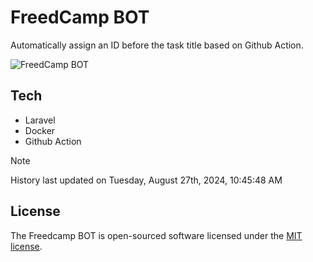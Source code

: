 # FreedCamp BOT

Automatically assign an ID before the task title based on Github Action.

![FreedCamp BOT](https://repository-images.githubusercontent.com/737932867/7d34798b-2680-471c-b089-a78a718d3d6a)

## Tech

- Laravel
- Docker
- Github Action

> [!NOTE]  
> History last updated on Tuesday, August 27th, 2024, 10:45:48 AM

## License

The Freedcamp BOT is open-sourced software licensed under the [MIT license](https://opensource.org/licenses/MIT).
